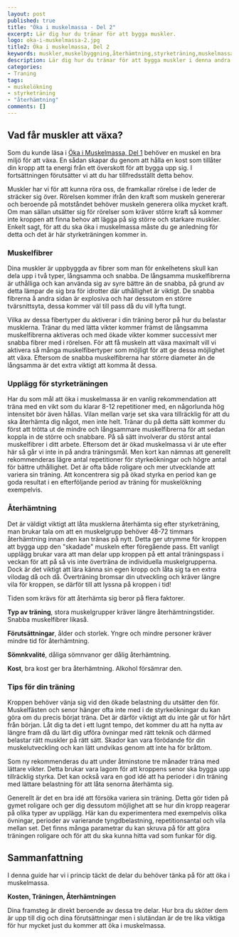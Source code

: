 ```yaml
---
layout: post
published: true
title: "Öka i muskelmassa - Del 2"
excerpt: Lär dig hur du tränar för att bygga muskler.
logo: oka-i-muskelmassa-2.jpg
title2: Öka i muskelmassa, Del 2
keywords: muskler,muskelbyggning,återhämtning,styrketräning,muskelmassa,öka,muskelökning
description: Lär dig hur du tränar för att bygga muskler i denna andra del i guiden för att öka din muskelmassa.
categories:
- Traning
tags:
- muskelökning
- styrketräning
- "återhämtning"
comments: []
---
```

## Vad får muskler att växa?
Som du kunde läsa i <a href="{{ site.baseurl }}{% post_url 2012-01-03-oka-i-muskelmassa-del-1 %}">Öka i Muskelmassa, Del 1</a> behöver en muskel en bra miljö för att växa. En sådan skapar du genom att hålla en kost som tillåter din kropp att ta energi från ett överskott för att bygga upp sig. I fortsättningen förutsätter vi att du har tillfredsställt detta behov.

Muskler har vi för att kunna röra oss, de framkallar rörelse i de leder de sträcker sig över. Rörelsen kommer ifrån den kraft som muskeln genererar och beroende på motståndet behöver muskeln generera olika mycket kraft. Om man sällan utsätter sig för rörelser som kräver större kraft så kommer inte kroppen att finna behov att lägga på sig större och starkare muskler. Enkelt sagt, för att du ska öka i muskelmassa måste du ge anledning för detta och det är här styrketräningen kommer in.

### Muskelfibrer
Dina muskler är uppbyggda av fibrer som man för enkelhetens skull kan dela upp i två typer, långsamma och snabba. De långsamma muskelfibrerna är uthålliga och kan använda sig av syre bättre än de snabba, på grund av detta lämpar de sig bra för idrotter där uthållighet är viktigt. De snabba fibrerna å andra sidan är explosiva och har dessutom en större tvärsnittsyta, dessa kommer väl till pass då du vill lyfta tungt.

Vilka av dessa fibertyper du aktiverar i din träning beror på hur du belastar musklerna. Tränar du med lätta vikter kommer främst de långsamma muskelfibrerna aktiveras och med ökade vikter kommer successivt mer snabba fibrer med i rörelsen. För att få muskeln att växa maximalt vill vi aktivera så många muskelfibertyper som möjligt för att ge dessa möjlighet att växa. Eftersom de snabba muskelfibrerna har större diameter än de långsamma är det extra viktigt att komma åt dessa.

### Upplägg för styrketräningen
Har du som mål att öka i muskelmassa är en vanlig rekommendation att träna med en vikt som du klarar 8-12 repetitioner med, en någorlunda hög intensitet bör även hållas. Vilan mellan varje set ska vara tillräcklig för att du ska återhämta dig något, men inte helt. Tränar du på detta sätt kommer du först att trötta ut de mindre och långsammare muskelfibrerna för att sedan koppla in de större och snabbare. På så sätt involverar du störst antal muskelfibrer i ditt arbete. Eftersom det är ökad muskelmassa vi är ute efter här så går vi inte in på andra träningsmål. Men kort kan nämnas att generellt rekommenderas lägre antal repetitioner för styrkeökningar och högre antal för bättre uthållighet. Det är ofta både roligare och mer utvecklande att variera sin träning. Att koncentrera sig på ökad styrka en period kan ge goda resultat i en efterföljande period av träning för muskelökning exempelvis.

### Återhämtning

<div style="float:right;margin-left:10px;">
<script type="text/javascript"><!--
google_ad_client = "ca-pub-2791399157979138";
/* 300x250, skapad 2009-11-09 */
google_ad_slot = "4497886166";
google_ad_width = 300;
google_ad_height = 250;
//-->
</script>
<script type="text/javascript"
src="http://pagead2.googlesyndication.com/pagead/show_ads.js">
</script>
</div>

Det är väldigt viktigt att låta musklerna återhämta sig efter styrketräning, man brukar tala om att en muskelgrupp behöver 48-72 timmars återhämtning innan den kan tränas på nytt. Detta ger utrymme för kroppen att bygga upp den "skadade" muskeln efter föregående pass. Ett vanligt upplägg brukar vara att man delar upp kroppen på ett antal träningspass i veckan för att på så vis inte överträna de individuella muskelgrupperna. Dock är det viktigt att lära känna sin egen kropp och låta sig ta en extra vilodag då och då. Överträning bromsar din utveckling och kräver längre vila för kroppen, se därför till att lyssna på kroppen i tid!

Tiden som krävs för att återhämta sig beror på flera faktorer.

<b>Typ av träning</b>, stora muskelgrupper kräver längre återhämtningstider. Snabba muskelfibrer likaså.

<b>Förutsättningar</B>, ålder och storlek. Yngre och mindre personer kräver mindre tid för återhämtning.

<b>Sömnkvalité</b>, dåliga sömnvanor ger dålig återhämtning.

<b>Kost</b>, bra kost ger bra återhämtning. Alkohol försämrar den.

### Tips för din träning
Kroppen behöver vänja sig vid den ökade belastning du utsätter den för. Muskelfästen och senor hänger ofta inte med i de styrkeökningar du kan göra om du precis börjat träna. Det är därför viktigt att du inte går ut för hårt från början. Låt dig ta det i ett lugnt tempo, det kommer du att ha nytta av längre fram då du lärt dig utföra övningar med rätt teknik och därmed belastar rätt muskler på rätt sätt. Skador kan vara förödande för din muskelutveckling och kan lätt undvikas genom att inte ha för bråttom.

Som ny rekommenderas du att under åtminstone tre månader träna med lättare vikter. Detta brukar vara lagom för att kroppens senor ska bygga upp tillräcklig styrka. Det kan också vara en god idé att ha perioder i din träning med lättare belastning för att låta senorna återhämta sig.

Generellt är det en bra idé att försöka variera sin träning. Detta gör tiden på gymet roligare och ger dig dessutom möjlighet att se hur din kropp reagerar på olika typer av upplägg. Här kan du experimentera med exempelvis olika övningar, perioder av varierande tyngdbelastning, repetitionsantal och vila mellan set. Det finns många parametrar du kan skruva på för att göra träningen roligare och för att du ska kunna hitta vad som funkar för dig.

## Sammanfattning
I denna guide har vi i princip täckt de delar du behöver tänka på för att öka i muskelmassa.

<b>Kosten, Träningen, Återhämtningen</b>

Dina framsteg är direkt beroende av dessa tre delar. Hur bra du sköter dem är upp till dig och dina förutsättningar men i slutändan är de tre lika viktiga för hur mycket just du kommer att öka i muskelmassa.
